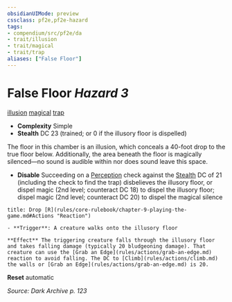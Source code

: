 ```yaml
---
obsidianUIMode: preview
cssclass: pf2e,pf2e-hazard
tags:
- compendium/src/pf2e/da
- trait/illusion
- trait/magical
- trait/trap
aliases: ["False Floor"]
---
```

# False Floor *Hazard 3*  
[illusion](rules/traits/illusion.md)  [magical](rules/traits/magical.md)  [trap](rules/traits/trap.md)  

- **Complexity** Simple
- **Stealth** DC 23 (trained; or 0 if the illusory floor is dispelled)  

The floor in this chamber is an illusion, which conceals a 40-foot drop to the true floor below. Additionally, the area beneath the floor is magically silenced—no sound is audible within nor does sound leave this space.

- **Disable** Succeeding on a [Perception](compendium/skills.md#Perception) check against the [Stealth](compendium/skills.md#Stealth) DC of 21 (including the check to find the trap) disbelieves the illusory floor, or dispel magic (2nd level; counteract DC 18) to dispel the illusory floor; dispel magic (2nd level; counteract DC 20) to dispel the magical silence  
     
```ad-embed-ability
title: Drop [R](rules/core-rulebook/chapter-9-playing-the-game.md#Actions "Reaction")

- **Trigger**: A creature walks onto the illusory floor

**Effect** The triggering creature falls through the illusory floor and takes falling damage (typically 20 bludgeoning damage). That creature can use the [Grab an Edge](rules/actions/grab-an-edge.md) reaction to avoid falling. The DC to [Climb](rules/actions/climb.md) the walls or [Grab an Edge](rules/actions/grab-an-edge.md) is 20.
```

**Reset** automatic  

*Source: Dark Archive p. 123*